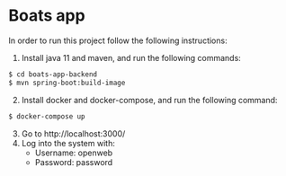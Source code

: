 # Boats app
In order to run this project follow the following instructions:
1. Install java 11 and maven, and run the following commands:
```bash
$ cd boats-app-backend
$ mvn spring-boot:build-image
```
2. Install docker and docker-compose, and run the following command:
```bash
$ docker-compose up
```
3. Go to http://localhost:3000/
4. Log into the system with:
    * Username: openweb
    * Password: password
